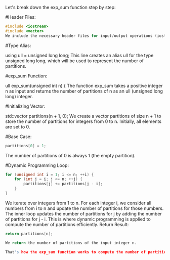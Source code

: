 Let's break down the exp_sum function step by step:

#Header Files:


```cpp
#include <iostream>
#include <vector>
We include the necessary header files for input/output operations (iostream) and to use the std::vector container (vector) in C++.
```

#Type Alias:

using ull = unsigned long long;
This line creates an alias ull for the type unsigned long long, which will be used to represent the number of partitions.

#exp_sum Function:



ull exp_sum(unsigned int n) {
The function exp_sum takes a positive integer n as input and returns the number of partitions of n as an ull (unsigned long long) integer.

#Initializing Vector:



std::vector<ull> partitions(n + 1, 0);
We create a vector partitions of size n + 1 to store the number of partitions for integers from 0 to n. Initially, all elements are set to 0.

#Base Case:
```cpp
partitions[0] = 1;
```
The number of partitions of 0 is always 1 (the empty partition).

#Dynamic Programming Loop:
```cpp
for (unsigned int i = 1; i <= n; ++i) {
    for (int j = i; j <= n; ++j) {
        partitions[j] += partitions[j - i];
    }
}
```
We iterate over integers from 1 to n. For each integer i, we consider all numbers from i to n and update the number of partitions for those numbers.
The inner loop updates the number of partitions for j by adding the number of partitions for j - i. This is where dynamic programming is applied to compute the number of partitions efficiently.
Return Result:

```cpp
return partitions[n];

We return the number of partitions of the input integer n.

That's how the exp_sum function works to compute the number of partitions for a given positive integer n using dynamic programming.
